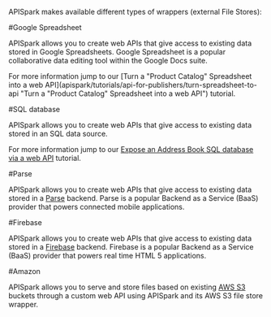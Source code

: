 APISpark makes available different types of wrappers (external File Stores):

#Google Spreadsheet

APISpark allows you to create web APIs that give access to existing data stored in Google Spreadsheets. Google Spreadsheet is a popular collaborative data editing tool within the Google Docs suite.

For more information jump to our [Turn a "Product Catalog" Spreadsheet into a web API](apispark/tutorials/api-for-publishers/turn-spreadsheet-to-api "Turn a "Product Catalog" Spreadsheet into a web API") tutorial.

#SQL database

APISpark allows you to create web APIs that give access to existing data stored in an SQL data source.

For more information jump to our [Expose an Address Book SQL database via a web API](apispark/tutorials/api-for-publishers/turn-spreadsheet-to-api "Expose an Address Book SQL database via a web API") tutorial.

#Parse

APISpark allows you to create web APIs that give access to existing data stored in a [Parse](https://parse.com/) backend. Parse is a popular Backend as a Service (BaaS) provider that powers connected mobile applications.

#Firebase

APISpark allows you to create web APIs that give access to existing data stored in a [Firebase](https://www.firebase.com/) backend. Firebase is a popular Backend as a Service (BaaS) provider that powers real time HTML 5 applications.

#Amazon

APISpark allows you to serve and store files based on existing [AWS S3](http://aws.amazon.com/fr/s3/) buckets through a custom web API using APISpark and its AWS S3 file store wrapper.

